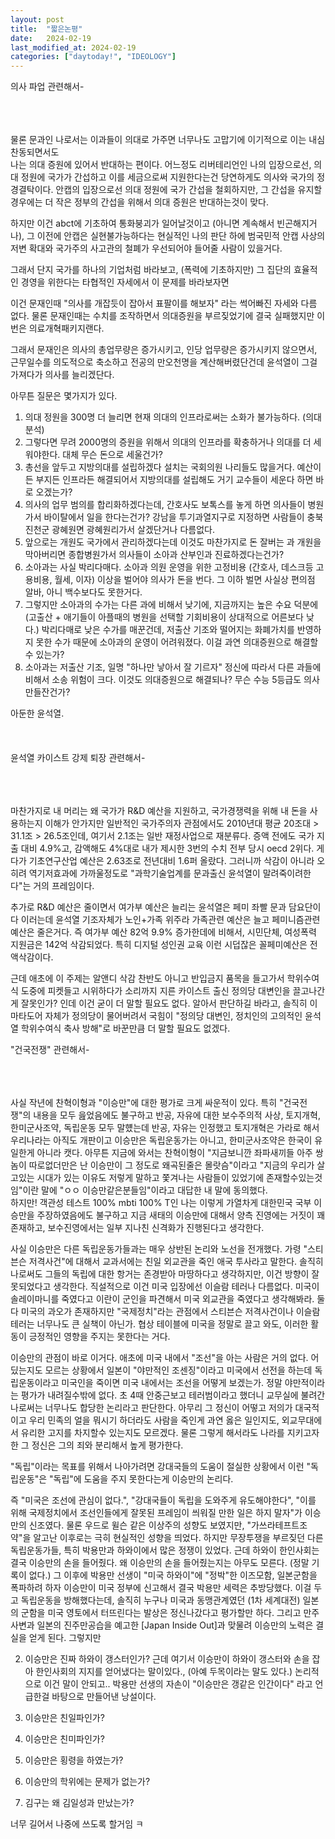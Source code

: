 ```yaml
---
layout: post
title:  "짧은논평"
date:   2024-02-19
last_modified_at: 2024-02-19
categories: ["daytoday!", "IDEOLOGY"]
---
```


의사 파업 관련해서-<br><br><br><br>

물론 문과인 나로서는 이과들이 의대로 가주면 너무나도 고맙기에 이기적으로 이는 내심 찬동되면서도<br> 나는 의대 증원에 있어서 반대하는 편이다.
어느정도 리버테리언인 나의 입장으로선, 의대 정원에 국가가 간섭하고 이를 세금으로써 지원한다는건 당연하게도 의사와 국가의 정경결탁이다. 
안캡의 입장으로선 의대 정원에 국가 간섭을 철회하지만, 그 간섭을 유지할 경우에는 더 작은 정부의 간섭을 위해서 의대 증원은 반대하는것이 맞다.

하지만 이건 abct에 기초하여 통화붕괴가 일어날것이고 (아니면 계속해서 빈곤해지거나), 그 이전에 안캡은 실현불가능하다는 현실적인 나의 판단 하에 범국민적 안캡 사상의 저변 확대와 국가주의 사고관의 철폐가 우선되어야 들어줄 사람이 있을거다.

그래서 단지 국가를 하나의 기업처럼 바라보고, (폭력에 기초하지만) 그 집단의 효율적인 경영을 위한다는 타협적인 자세에서 이 문제를 바라보자면

이건 문재인때 "의사를 개잡듯이 잡아서 표팔이를 해보자" 라는 썩어빠진 자세와 다름 없다.
물론 문재인때는 수치를 조작하면서 의대증원을 부르짖었기에 결국 실패했지만
이번은 의료개혁패키지랜다.

그래서 문재인은 의사의 총업무량은 증가시키고, 인당 업무량은 증가시키지 않으면서, 근무일수를 의도적으로 축소하고 전공의 만오천명을 계산해버렸단건데
윤석열이 그걸 가져다가 의사를 늘리겠단다.

아무튼 질문은 몇가지가 있다.

1. 의대 정원을 300명 더 늘리면 현재 의대의 인프라로써는 소화가 불가능하다. (의대 분석)<br>
2. 그렇다면 무려 2000명의 증원을 위해서 의대의 인프라를 확충하거나 의대를 더 세워야한다. 대체 무슨 돈으로 세울건가?<br>
3. 총선을 앞두고 지방의대를 설립하겠다 설치는 국회의원 나리들도 많을거다. 예산이든 부지든 인프라든 해결되어서 지방의대를 설립해도 거기 교수들이 세운다 하면 바로 오겠는가?<br>
4. 의사의 업무 범의를 합리화하겠다는데, 간호사도 보톡스를 놓게 하면 의사들이 병원가서 바이탈에서 일을 한다는건가? 강남을 투기과열지구로 지정하면 사람들이 충북 진천군 광혜원면 광혜원리가서 살겠단거나 다름없다.<br>
5. 앞으로는 개원도 국가에서 관리하겠다는데 이것도 마찬가지로 돈 잘버는 과 개원을 막아버리면 종합병원가서 의사들이 소아과 산부인과 진료하겠다는건가?<br>
6. 소아과는 사실 박리다매다. 소아과 의원 운영을 위한 고정비용 (간호사, 데스크등 고용비용, 월세, 이자) 이상을 벌어야 의사가 돈을 번다. 그 이하 벌면 사실상 편의점 알바, 아니 백수보다도 못한거다.<br>
7. 그렇지만 소아과의 수가는 다른 과에 비해서 낮기에, 지금까지는 높은 수요 덕분에 (고출산 + 애기들이 아플때의 병원을 선택할 기회비용이 상대적으로 어른보다 낮다.) 박리다매로 낮은 수가를 매꾼건데, 저출산 기조와 떨어지는 화폐가치를 반영하지 못한 수가 때문에 소아과의 운영이 어려워졌다. 이걸 과연 의대증원으로 해결할수 있는가?<br>
8. 소아과는 저출산 기조, 일명 "하나만 낳아서 잘 기르자" 정신에 따라서 다른 과들에 비해서 소송 위험이 크다. 이것도 의대증원으로 해결되나? 무슨 수능 5등급도 의사 만들잔건가?<br>

아둔한 윤석열.
<br><br><br><br>
윤석열 카이스트 강제 퇴장 관련해서-<br><br><br><br>

마찬가지로 내 머리는 왜 국가가 R&D 예산을 지원하고, 국가경쟁력을 위해 내 돈을 사용하는지 이해가 안가지만
일반적인 국가주의자 관점에서도 2010년대 평균 20조대 > 31.1조 > 26.5조인데, 여기서 2.1조는 일반 재정사업으로 재분류다.
증액 전에도 국가 지출 대비 4.9%고, 감액해도 4%대로 내가 제시한 3번의 수치 전부 당시 oecd 2위다.
게다가 기초연구산업 예산은 2.63조로 전년대비 1.6퍼 올랐다.
그러니까 삭감이 아니라 오히려 역기저효과에 가까울정도로 "과학기술업계를 문과출신 윤석열이 말려죽이려한다"는 거의 프레임이다.

추가로 R&D 예산은 줄이면서 여가부 예산은 늘리는 윤석열은 페미 좌빨 문과 담요단이다 이러는데
윤석열 기조자체가 노인+가족 위주라 가족관련 예산은 늘고 페미니즘관련 예산은 줄은거다.
즉 여가부 예산 82억 9.9% 증가한데에 비해서, 시민단체, 여성폭력 지원금은 142억 삭감되었다.
특히 디지털 성인권 교육 이런 시덥잖은 꼴페미예산은 전액삭감이다.

근데 애초에 이 주제는 알앤디 삭감 찬반도 아니고 반입금지 품목을 들고가서 학위수여식 도중에 피켓들고 시위하다가 소리까지 지른 카이스트 출신 정의당 대변인을 끌고나간게 잘못인가? 인데
이건 굳이 더 말할 필요도 없다. 알아서 판단하길 바라고, 솔직히 이 마타도어 자체가 정의당이 물어버려서 국힘이 "정의당 대변인, 정치인의 고의적인 윤석열 학위수여식 축사 방해"로 바꾼만큼 더 말할 필요도 없겠다.

"건국전쟁" 관련해서-<br><br><br><br>

사실 작년에 찬혁이형과 "이승만"에 대한 평가로 크게 싸운적이 있다. 특히 "건국전쟁"의 내용을 모두 읊었음에도 불구하고 반공, 자유에 대한 보수주의적 사상, 토지개혁, 한미군사조약, 독립운동 모두 말헀는데 반공, 자유는 인정했고 토지개혁은 가라로 해서 우리나라는 아직도 개판이고 이승만은 독립운동가는 아니고, 한미군사조약은 한국이 유일한게 아니라 캣다.
아무튼 지금에 와서는 찬혁이형이 "지금보니깐 좌파새끼들 아주 쌍놈이 따로없더만은 난 이승만이 그 정도로 왜곡된줄은 몰랏슴"이라고
"지금의 우리가 살고있는 시대가 있는 이유도 저렇게 말하고 쫓겨나는 사람들이 있었기에 존재할수있는것임"이란 말에 "ㅇㅇ 이승만같은분들임"이라고 대답한 내 말에 동의했다.<br>
하지만! 객관성 테스트 100% mbti 100% T인 나는 이렇게 가열차게 대한민국 국부 이승만을 주장하였음에도 불구하고 지금 새태의 이승만에 대해서 양측 진영에는 거짓이 꽤 존재하고, 보수진영에서는 일부 지나친 신격화가 진행된다고 생각한다.


사실 이승만은 다른 독립운동가들과는 매우 상반된 논리와 노선을 전개했다.
가령 "스티븐슨 저격사건"에 대해서 교과서에는 친일 외교관을 죽인 애국 투사라고 말한다.
솔직히 나로써도 그들의 독립에 대한 항거는 존경받아 마땅하다고 생각하지만, 이건 방향이 잘못되었다고 생각한다.
직설적으로 이건 미국 입장에선 이슬람 테러나 다름없다. 미국이 솔레이마니를 죽였다고 이란이 군인을 파견해서 미국 외교관을 죽였다고 생각해봐라.
둘다 미국의 과오가 존재하지만 "국제정치"라는 관점에서 스티븐슨 저격사건이나 이슬람 테러는 너무나도 큰 실책이 아닌가.
협상 테이블에 미국을 정말로 끌고 와도, 이러한 활동이 긍정적인 영향을 주지는 못한다는 거다.

이승만의 관점이 바로 이거다. 애초에 미국 내에서 "조선"을 아는 사람은 거의 없다. 어딨는지도 모르는 상황에서 일본이 "야만적인 조센징"이라고 미국에서 선전을 하는데 
독립운동이라고 미국인을 죽이면 미국 내에서는 조선을 어떻게 보겠는가. 정말 야만적이라는 평가가 내려질수밖에 없다. 초 4때 안중근보고 테러범이라고 했더니 교무실에 불려간 나로써는 너무나도 합당한 논리라고 판단한다.
아무리 그 정신이 어떻고 저의가 대국적이고 우리 민족의 얼을 뭐시기 하더라도 사람을 죽인게 과연 옳은 일인지도, 외교무대에서 유리한 고지를 차지할수 있는지도 모르겠다.
물론 그렇게 해서라도 나라를 지키고자 한 그 정신은 그의 죄와 분리해서 높게 평가한다.

"독립"이라는 목표를 위해서 나아가려면 강대국들의 도움이 절실한 상황에서 이런 "독립운동"은 "독립"에 도움을 주지 못한다는게 이승만의 논리다.

즉 "미국은 조선에 관심이 없다.", "강대국들이 독립을 도와주게 유도해야한다", "이를 위해 국제정치에서 조선인들에게 잘못된 프레임이 씌워질 만한 일은 하지 말자"가 이승만의 신조였다.
물론 우드로 윌슨 같은 이상주의 성향도 보였지만, "가쓰라테프트조약"을 알고난 이후로는 극히 현실적인 성향을 띄었다.
하지만 무장투쟁을 부르짖던 다른 독립운동가들, 특히 박용만과 하와이에서 많은 정쟁이 있었다. 근데 하와이 한인사회는 결국 이승만의 손을 들어줬다.
왜 이승만의 손을 들어줬는지는 아무도 모른다. (정말 기록이 없다.) 
그 이후에 박용만 선생이 "미국 하와이"에 "정박"한 이즈모함, 일본군함을 폭파하려 하자 이승만이 미국 정부에 신고해서 결국 박용만 세력은 추방당했다.
이걸 두고 독립운동을 방해했다는데, 솔직히 누구나 미국과 동맹관계였던 (1차 세계대전) 일본의 군함을 미국 영토에서 터뜨린다는 발상은 정신나갔다고 평가할만 하다.
그리고 만주사변과 일본의 진주만공습을 예고한 [Japan Inside Out]과 맞물려 이승만의 노력은 결실을 얻게 된다.
그렇지만 

2. 이승만은 진짜 하와이 갱스터인가?
근데 여기서 이승만이 하와이 갱스터와 손을 잡아 한인사회의 지지를 얻어냈다는 말이있다., (아예 두목이라는 말도 있다.)
논리적으로 이건 말이 안되고.. 박용만 선생의 자손이 "이승만은 갱같은 인간이다" 라고 언급한걸 바탕으로 만들어낸 낭설이다.
4. 이승만은 친일파인가?


5. 이승만은 친미파인가?
6. 이승만은 횡령을 하였는가?
7. 이승만의 학위에는 문제가 없는가?
8. 김구는 왜 김일성과 만났는가?





너무 길어서 나중에 쓰도록 할거임 ㅋ
